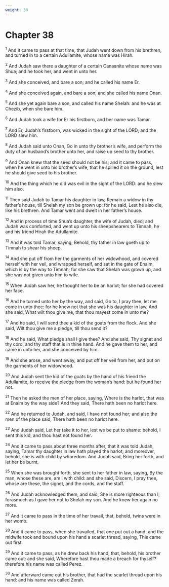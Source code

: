 ```yaml
---
weight: 38
---
```


# Chapter 38

<sup>1</sup> And it came to pass at that time, that Judah went down from his brethren, and turned in to a certain Adullamite, whose name was Hirah. 

<sup>2</sup> And Judah saw there a daughter of a certain Canaanite whose name was Shua; and he took her, and went in unto her. 

<sup>3</sup> And she conceived, and bare a son; and he called his name Er. 

<sup>4</sup> And she conceived again, and bare a son; and she called his name Onan. 

<sup>5</sup> And she yet again bare a son, and called his name Shelah: and he was at Chezib, when she bare him. 

<sup>6</sup> And Judah took a wife for Er his firstborn, and her name was Tamar. 

<sup>7</sup> And Er, Judah’s firstborn, was wicked in the sight of the LORD; and the LORD slew him. 

<sup>8</sup> And Judah said unto Onan, Go in unto thy brother’s wife, and perform the duty of an husband’s brother unto her, and raise up seed to thy brother. 

<sup>9</sup> And Onan knew that the seed should not be his; and it came to pass, when he went in unto his brother’s wife, that he spilled it on the ground, lest he should give seed to his brother. 

<sup>10</sup> And the thing which he did was evil in the sight of the LORD: and he slew him also. 

<sup>11</sup> Then said Judah to Tamar his daughter in law, Remain a widow in thy father’s house, till Shelah my son be grown up: for he said, Lest he also die, like his brethren. And Tamar went and dwelt in her father’s house. 

<sup>12</sup> And in process of time Shua’s daughter, the wife of Judah, died; and Judah was comforted, and went up unto his sheepshearers to Timnah, he and his friend Hirah the Adullamite. 

<sup>13</sup> And it was told Tamar, saying, Behold, thy father in law goeth up to Timnah to shear his sheep. 

<sup>14</sup> And she put off from her the garments of her widowhood, and covered herself with her veil, and wrapped herself, and sat in the gate of Enaim, which is by the way to Timnah; for she saw that Shelah was grown up, and she was not given unto him to wife. 

<sup>15</sup> When Judah saw her, he thought her to be an harlot; for she had covered her face. 

<sup>16</sup> And he turned unto her by the way, and said, Go to, I pray thee, let me come in unto thee: for he knew not that she was his daughter in law. And she said, What wilt thou give me, that thou mayest come in unto me? 

<sup>17</sup> And he said, I will send thee a kid of the goats from the flock. And she said, Wilt thou give me a pledge, till thou send it? 

<sup>18</sup> And he said, What pledge shall I give thee? And she said, Thy signet and thy cord, and thy staff that is in thine hand. And he gave them to her, and came in unto her, and she conceived by him. 

<sup>19</sup> And she arose, and went away, and put off her veil from her, and put on the garments of her widowhood. 

<sup>20</sup> And Judah sent the kid of the goats by the hand of his friend the Adullamite, to receive the pledge from the woman’s hand: but he found her not. 

<sup>21</sup> Then he asked the men of her place, saying, Where is the harlot, that was at Enaim by the way side? And they said, There hath been no harlot here. 

<sup>22</sup> And he returned to Judah, and said, I have not found her; and also the men of the place said, There hath been no harlot here. 

<sup>23</sup> And Judah said, Let her take it to her, lest we be put to shame: behold, I sent this kid, and thou hast not found her. 

<sup>24</sup> And it came to pass about three months after, that it was told Judah, saying, Tamar thy daughter in law hath played the harlot; and moreover, behold, she is with child by whoredom. And Judah said, Bring her forth, and let her be burnt. 

<sup>25</sup> When she was brought forth, she sent to her father in law, saying, By the man, whose these are, am I with child: and she said, Discern, I pray thee, whose are these, the signet, and the cords, and the staff. 

<sup>26</sup> And Judah acknowledged them, and said, She is more righteous than I; forasmuch as I gave her not to Shelah my son. And he knew her again no more. 

<sup>27</sup> And it came to pass in the time of her travail, that, behold, twins were in her womb. 

<sup>28</sup> And it came to pass, when she travailed, that one put out a hand: and the midwife took and bound upon his hand a scarlet thread, saying, This came out first. 

<sup>29</sup> And it came to pass, as he drew back his hand, that, behold, his brother came out: and she said, Wherefore hast thou made a breach for thyself? therefore his name was called Perez. 

<sup>30</sup> And afterward came out his brother, that had the scarlet thread upon his hand: and his name was called Zerah. 


